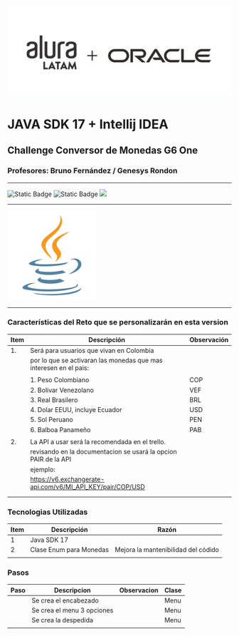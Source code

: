 
![img.png](assets/img.png)
# JAVA SDK 17 + Intellij IDEA
## Challenge Conversor de Monedas G6 One
### Profesores: Bruno Fernández / Genesys Rondon

<hr>

![Static Badge](https://img.shields.io/badge/Lenguaje-Java%2017-blue)  ![Static Badge](https://img.shields.io/badge/Versi%C3%B3n-Beta-Yellow)  <label><img src="https://img.shields.io/badge/Estatus-En%20Desarrollo-green"></label>
<hr>
    <img src="assets/4373217_java_logo_logos_icon.png" alt="Logo Java" width="200px">
<hr>

### Características del Reto que se personalizarán en esta version

| Item | Descripción                                                       | Observación |
|------|-------------------------------------------------------------------|-------------|
| 1.   | Será para usuarios que vivan en Colombia                          |             |
|      | por lo que se activaran las monedas que mas interesen en el pais: |             |
|      |                                                                   |             |
|      | 1. Peso Colombiano                                                | COP         |
|      | 2. Bolivar Venezolano                                             | VEF         |
|      | 3. Real Brasilero                                                 | BRL         |
|      | 4. Dolar EEUU, incluye Ecuador                                    | USD         |
|      | 5. Sol Peruano                                                    | PEN         |
|      | 6. Balboa Panameño                                                | PAB         |
|      |                                                                   |             |
| 2.   | La API a usar será la recomendada en el trello.                   |             |
|      | revisando en la documentacion se usará la opcion PAIR de la API   |             |
|      | ejemplo:                                                          |             |
|      | https://v6.exchangerate-api.com/v6/MI_API_KEY/pair/COP/USD        |             |
|      |                                                                   |             |
|      |                                                                   |             |

### Tecnologias Utilizadas

| Item | Descripción             | Razón                               |
|------|-------------------------|-------------------------------------|
| 1    | Java SDK 17             |                                     |
| 2    | Clase Enum para Monedas | Mejora la mantenibilidad del códido |
|      |                         |                                     |


### Pasos 

| Paso | Descripcion                | Observacion | Clase |
|------|----------------------------|-------------|-------|
|      | Se crea el encabezado      |             | Menu  |
|      | Se crea el menu 3 opciones |             | Menu  |
|      | Se crea la despedida       |             | Menu  |
|      |                            |             |       |

